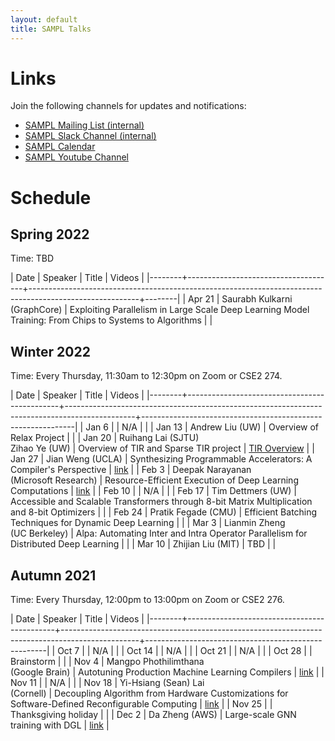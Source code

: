 ```yaml
---
layout: default
title: SAMPL Talks
---
```


# Links

Join the following channels for updates and notifications:

- [SAMPL Mailing List (internal)](https://mailman.cs.washington.edu/mailman/admin/sampl)
- [SAMPL Slack Channel (internal)](https://uw-cse.slack.com/archives/C9DE9ES9Z)
- [SAMPL Calendar](https://calendar.google.com/calendar/embed?src=cs.washington.edu_ek1s98h0oj1b4b49m2t69f5peo%40group.calendar.google.com&ctz=America%2FLos_Angeles)
- [SAMPL Youtube Channel](https://www.youtube.com/channel/UCYZ98EiUAI-KkBSyuml155Q)


# Schedule

## Spring 2022

Time: TBD

| Date   | Speaker                             | Title                                                                                                   | Videos |
|--------+-------------------------------------+---------------------------------------------------------------------------------------------------------+--------|
| Apr 21 | Saurabh Kulkarni <br /> (GraphCore) | Exploiting Parallelism in Large Scale Deep Learning Model Training: From Chips to Systems to Algorithms |        |

## Winter 2022

Time: Every Thursday, 11:30am to 12:30pm on Zoom or CSE2 274.

| Date   | Speaker                                      | Title                                                                                         | Videos                                                      |
|--------+----------------------------------------------+-----------------------------------------------------------------------------------------------+-------------------------------------------------------------|
| Jan 6  |                                              | N/A                                                                                           |                                                             |
| Jan 13 | Andrew Liu (UW)                              | Overview of Relax Project                                                                     |                                                             |
| Jan 20 | Ruihang Lai (SJTU) <br /> Zihao Ye (UW)      | Overview of TIR and Sparse TIR project                                                        | [TIR Overview](https://www.youtube.com/watch?v=jlMKaHepIuc) |
| Jan 27 | Jian Weng (UCLA)                             | Synthesizing Programmable Accelerators: A Compiler's Perspective                              | [link](https://www.youtube.com/watch?v=BknJWw-oCW0)         |
| Feb 3  | Deepak Narayanan <br /> (Microsoft Research) | Resource-Efficient Execution of Deep Learning Computations                                    | [link](https://www.youtube.com/watch?v=XfKLYV6X4FE)         |
| Feb 10 |                                              | N/A                                                                                           |                                                             |
| Feb 17 | Tim Dettmers (UW)                            | Accessible and Scalable Transformers through 8-bit Matrix Multiplication and 8-bit Optimizers |                                                             |
| Feb 24 | Pratik Fegade (CMU)                          | Efficient Batching Techniques for Dynamic Deep Learning                                       |                                                             |
| Mar 3  | Lianmin Zheng <br /> (UC Berkeley)           | Alpa: Automating Inter and Intra Operator Parallelism for Distributed Deep Learning           |                                                             |
| Mar 10 | Zhijian Liu (MIT)                            | TBD                                                                                           |                                                             |

## Autumn 2021

Time: Every Thursday, 12:00pm to 13:00pm on Zoom or CSE2 276. 

| Date   | Speaker                                     | Title                                                                                           | Videos                                              |
|--------+---------------------------------------------+-------------------------------------------------------------------------------------------------+-----------------------------------------------------|
| Oct 7  |                                             | N/A                                                                                             |                                                     |
| Oct 14 |                                             | N/A                                                                                             |                                                     |
| Oct 21 |                                             | N/A                                                                                             |                                                     |
| Oct 28 |                                             | Brainstorm                                                                                      |                                                     |
| Nov 4  | Mangpo Phothilimthana <br /> (Google Brain) | Autotuning Production Machine Learning Compilers                                                | [link](https://www.youtube.com/watch?v=esD_zvAf49I) |
| Nov 11 |                                             | N/A                                                                                             |                                                     |
| Nov 18 | Yi-Hsiang (Sean) Lai <br /> (Cornell)       | Decoupling Algorithm from Hardware Customizations for Software-Defined Reconfigurable Computing | [link](https://www.youtube.com/watch?v=6F7cQN5pmbs) |
| Nov 25 |                                             | Thanksgiving holiday                                                                            |                                                     |
| Dec 2  | Da Zheng (AWS)                              | Large-scale GNN training with DGL                                                               | [link](https://www.youtube.com/watch?v=4AhrQcoIZJ0) |
